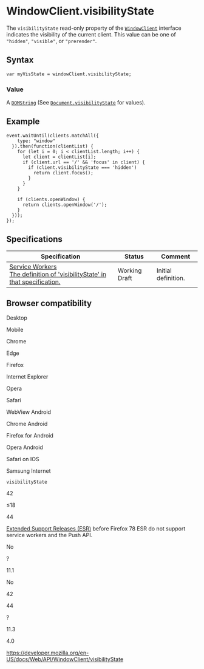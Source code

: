 WindowClient.visibilityState
============================

The `visibilityState` read-only property of the [`WindowClient`](../windowclient) interface indicates the visibility of the current client. This value can be one of `"hidden"`, `"visible"`, or `"prerender"`.

Syntax
------

    var myVisState = windowClient.visibilityState;

### Value

A [`DOMString`](../domstring) (See [`Document.visibilityState`](../document/visibilitystate) for values).

Example
-------

    event.waitUntil(clients.matchAll({
        type: "window"
      }).then(function(clientList) {
        for (let i = 0; i < clientList.length; i++) {
          let client = clientList[i];
          if (client.url == '/' && 'focus' in client) {
            if (client.visibilityState === 'hidden')
              return client.focus();
            }
          }
        }

        if (clients.openWindow) {
          return clients.openWindow('/');
        }
      }));
    });

Specifications
--------------

<table><thead><tr class="header"><th>Specification</th><th>Status</th><th>Comment</th></tr></thead><tbody><tr class="odd"><td><a href="https://w3c.github.io/ServiceWorker/#dom-windowclient-visibilitystate">Service Workers<br />
<span class="small">The definition of 'visibilityState' in that specification.</span></a></td><td><span class="spec-wd">Working Draft</span></td><td>Initial definition.</td></tr></tbody></table>

Browser compatibility
---------------------

Desktop

Mobile

Chrome

Edge

Firefox

Internet Explorer

Opera

Safari

WebView Android

Chrome Android

Firefox for Android

Opera Android

Safari on IOS

Samsung Internet

`visibilityState`

42

≤18

44

[Extended Support Releases (ESR)](https://www.mozilla.org/en-US/firefox/organizations/) before Firefox 78 ESR do not support service workers and the Push API.

No

?

11.1

No

42

44

?

11.3

4.0

<a href="https://developer.mozilla.org/en-US/docs/Web/API/WindowClient/visibilityState" class="_attribution-link">https://developer.mozilla.org/en-US/docs/Web/API/WindowClient/visibilityState</a>
